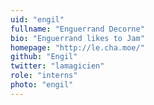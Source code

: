 ```yaml
---
uid: "engil"
fullname: "Enguerrand Decorne"
bio: "Enguerrand likes to Jam"
homepage: "http://le.cha.moe/"
github: "Engil"
twitter: "lamagicien"
role: "interns"
photo: "engil"
---
```

